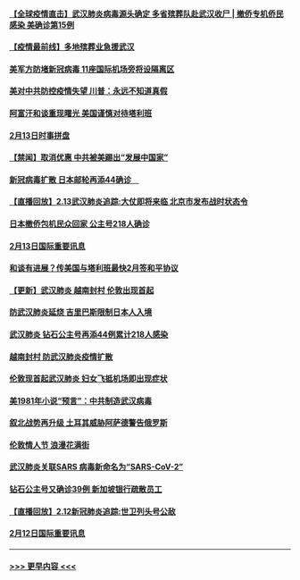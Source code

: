 #### [【全球疫情直击】武汉肺炎病毒源头确定 多省殡葬队赴武汉收尸 | 撤侨专机侨民感染 美确诊第15例](../pages/prog202/a102777026.md?t=02141733) 
#### [【疫情最前线】多地殡葬业急援武汉](../pages/prog202/a102776986.md?t=02141733) 
#### [美军方防堵新冠病毒 11座国际机场旁将设隔离区](../pages/prog202/a102776870.md?t=02141733) 
#### [美对中共防控疫情失望 川普：永远不知道真假](../pages/prog202/a102776836.md?t=02141733) 
#### [阿富汗和谈重现曙光 美国谨慎对待塔利班](../pages/prog202/a102776748.md?t=02141733) 
#### [2月13日时事拼盘](../pages/prog202/a102776689.md?t=02141733) 
#### [【禁闻】取消优惠 中共被美踢出“发展中国家”](../pages/prog202/a102776670.md?t=02141733) 
#### [新冠病毒扩散 日本邮轮再添44确诊　](../pages/prog202/a102776518.md?t=02141733) 
#### [【直播回放】2.13武汉肺炎追踪:大仗即将来临 北京市发布战时状态令](../pages/prog202/a102776399.md?t=02141733) 
#### [日本撤侨包机民众回家 公主号218人确诊](../pages/prog202/a102776346.md?t=02141733) 
#### [2月13日国际重要讯息](../pages/prog202/a102776339.md?t=02141733) 
#### [和谈有进展？传美国与塔利班最快2月签和平协议](../pages/prog202/a102776291.md?t=02141733) 
#### [【更新】武汉肺炎 越南封村 伦敦出现首起](../pages/prog202/a102770740.md?t=02141733) 
#### [防武汉肺炎延烧 吉里巴斯限制日本人入境](../pages/prog202/a102776276.md?t=02141733) 
#### [武汉肺炎 钻石公主号再添44例累计218人感染](../pages/prog202/a102776089.md?t=02141733) 
#### [越南封村 防武汉肺炎疫情扩散](../pages/prog202/a102776214.md?t=02141733) 
#### [伦敦现首起武汉肺炎 妇女飞抵机场即出现症状](../pages/prog202/a102776031.md?t=02141733) 
#### [美1981年小说“预言”：中共制造武汉病毒](../pages/prog202/a102775980.md?t=02141733) 
#### [叙北战势再升级 土耳其威胁阿萨德警告俄罗斯](../pages/prog202/a102775904.md?t=02141733) 
#### [伦敦情人节 浪漫花满街](../pages/prog202/a102775786.md?t=02141733) 
#### [武汉肺炎关联SARS 病毒新命名为“SARS-CoV-2”](../pages/prog202/a102775719.md?t=02141733) 
#### [钻石公主号又确诊39例 新加坡银行疏散员工](../pages/prog202/a102775691.md?t=02141733) 
#### [【直播回放】2.12新冠肺炎追踪:世卫列头号公敌](../pages/prog202/a102775541.md?t=02141733) 
#### [2月12日国际重要讯息](../pages/prog202/a102775437.md?t=02141733) 

----
#### [ >>> 更早内容 <<< ](../indexes/prog202-earlier.md)
